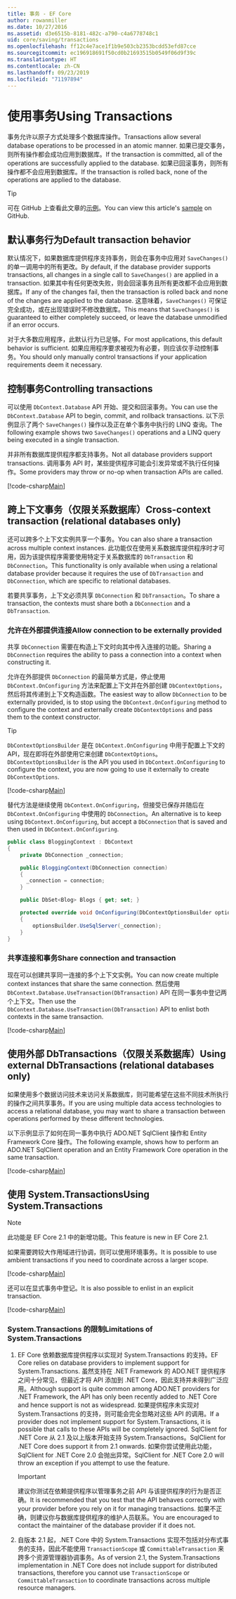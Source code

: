 ```yaml
---
title: 事务 - EF Core
author: rowanmiller
ms.date: 10/27/2016
ms.assetid: d3e6515b-8181-482c-a790-c4a6778748c1
uid: core/saving/transactions
ms.openlocfilehash: ff12c4e7ace1f1b9e503cb2353bcdd53efd87cce
ms.sourcegitcommit: ec196918691f50cd0b21693515b0549f06d9f39c
ms.translationtype: HT
ms.contentlocale: zh-CN
ms.lasthandoff: 09/23/2019
ms.locfileid: "71197894"
---
```

# <a name="using-transactions"></a><span data-ttu-id="ff177-102">使用事务</span><span class="sxs-lookup"><span data-stu-id="ff177-102">Using Transactions</span></span>

<span data-ttu-id="ff177-103">事务允许以原子方式处理多个数据库操作。</span><span class="sxs-lookup"><span data-stu-id="ff177-103">Transactions allow several database operations to be processed in an atomic manner.</span></span> <span data-ttu-id="ff177-104">如果已提交事务，则所有操作都会成功应用到数据库。</span><span class="sxs-lookup"><span data-stu-id="ff177-104">If the transaction is committed, all of the operations are successfully applied to the database.</span></span> <span data-ttu-id="ff177-105">如果已回滚事务，则所有操作都不会应用到数据库。</span><span class="sxs-lookup"><span data-stu-id="ff177-105">If the transaction is rolled back, none of the operations are applied to the database.</span></span>

> [!TIP]  
> <span data-ttu-id="ff177-106">可在 GitHub 上查看此文章的[示例](https://github.com/aspnet/EntityFramework.Docs/tree/master/samples/core/Saving/Transactions/)。</span><span class="sxs-lookup"><span data-stu-id="ff177-106">You can view this article's [sample](https://github.com/aspnet/EntityFramework.Docs/tree/master/samples/core/Saving/Transactions/) on GitHub.</span></span>

## <a name="default-transaction-behavior"></a><span data-ttu-id="ff177-107">默认事务行为</span><span class="sxs-lookup"><span data-stu-id="ff177-107">Default transaction behavior</span></span>

<span data-ttu-id="ff177-108">默认情况下，如果数据库提供程序支持事务，则会在事务中应用对 `SaveChanges()` 的单一调用中的所有更改。</span><span class="sxs-lookup"><span data-stu-id="ff177-108">By default, if the database provider supports transactions, all changes in a single call to `SaveChanges()` are applied in a transaction.</span></span> <span data-ttu-id="ff177-109">如果其中有任何更改失败，则会回滚事务且所有更改都不会应用到数据库。</span><span class="sxs-lookup"><span data-stu-id="ff177-109">If any of the changes fail, then the transaction is rolled back and none of the changes are applied to the database.</span></span> <span data-ttu-id="ff177-110">这意味着，`SaveChanges()` 可保证完全成功，或在出现错误时不修改数据库。</span><span class="sxs-lookup"><span data-stu-id="ff177-110">This means that `SaveChanges()` is guaranteed to either completely succeed, or leave the database unmodified if an error occurs.</span></span>

<span data-ttu-id="ff177-111">对于大多数应用程序，此默认行为已足够。</span><span class="sxs-lookup"><span data-stu-id="ff177-111">For most applications, this default behavior is sufficient.</span></span> <span data-ttu-id="ff177-112">如果应用程序要求被视为有必要，则应该仅手动控制事务。</span><span class="sxs-lookup"><span data-stu-id="ff177-112">You should only manually control transactions if your application requirements deem it necessary.</span></span>

## <a name="controlling-transactions"></a><span data-ttu-id="ff177-113">控制事务</span><span class="sxs-lookup"><span data-stu-id="ff177-113">Controlling transactions</span></span>

<span data-ttu-id="ff177-114">可以使用 `DbContext.Database` API 开始、提交和回滚事务。</span><span class="sxs-lookup"><span data-stu-id="ff177-114">You can use the `DbContext.Database` API to begin, commit, and rollback transactions.</span></span> <span data-ttu-id="ff177-115">以下示例显示了两个 `SaveChanges()` 操作以及正在单个事务中执行的 LINQ 查询。</span><span class="sxs-lookup"><span data-stu-id="ff177-115">The following example shows two `SaveChanges()` operations and a LINQ query being executed in a single transaction.</span></span>

<span data-ttu-id="ff177-116">并非所有数据库提供程序都支持事务。</span><span class="sxs-lookup"><span data-stu-id="ff177-116">Not all database providers support transactions.</span></span> <span data-ttu-id="ff177-117">调用事务 API 时，某些提供程序可能会引发异常或不执行任何操作。</span><span class="sxs-lookup"><span data-stu-id="ff177-117">Some providers may throw or no-op when transaction APIs are called.</span></span>

[!code-csharp[Main](../../../samples/core/Saving/Transactions/ControllingTransaction/Sample.cs?name=Transaction&highlight=3,17,18,19)]

## <a name="cross-context-transaction-relational-databases-only"></a><span data-ttu-id="ff177-118">跨上下文事务（仅限关系数据库）</span><span class="sxs-lookup"><span data-stu-id="ff177-118">Cross-context transaction (relational databases only)</span></span>

<span data-ttu-id="ff177-119">还可以跨多个上下文实例共享一个事务。</span><span class="sxs-lookup"><span data-stu-id="ff177-119">You can also share a transaction across multiple context instances.</span></span> <span data-ttu-id="ff177-120">此功能仅在使用关系数据库提供程序时才可用，因为该提供程序需要使用特定于关系数据库的 `DbTransaction` 和 `DbConnection`。</span><span class="sxs-lookup"><span data-stu-id="ff177-120">This functionality is only available when using a relational database provider because it requires the use of `DbTransaction` and `DbConnection`, which are specific to relational databases.</span></span>

<span data-ttu-id="ff177-121">若要共享事务，上下文必须共享 `DbConnection` 和 `DbTransaction`。</span><span class="sxs-lookup"><span data-stu-id="ff177-121">To share a transaction, the contexts must share both a `DbConnection` and a `DbTransaction`.</span></span>

### <a name="allow-connection-to-be-externally-provided"></a><span data-ttu-id="ff177-122">允许在外部提供连接</span><span class="sxs-lookup"><span data-stu-id="ff177-122">Allow connection to be externally provided</span></span>

<span data-ttu-id="ff177-123">共享 `DbConnection` 需要在构造上下文时向其中传入连接的功能。</span><span class="sxs-lookup"><span data-stu-id="ff177-123">Sharing a `DbConnection` requires the ability to pass a connection into a context when constructing it.</span></span>

<span data-ttu-id="ff177-124">允许在外部提供 `DbConnection` 的最简单方式是，停止使用 `DbContext.OnConfiguring` 方法来配置上下文并在外部创建 `DbContextOptions`，然后将其传递到上下文构造函数。</span><span class="sxs-lookup"><span data-stu-id="ff177-124">The easiest way to allow `DbConnection` to be externally provided, is to stop using the `DbContext.OnConfiguring` method to configure the context and externally create `DbContextOptions` and pass them to the context constructor.</span></span>

> [!TIP]  
> <span data-ttu-id="ff177-125">`DbContextOptionsBuilder` 是在 `DbContext.OnConfiguring` 中用于配置上下文的 API，现在即将在外部使用它来创建 `DbContextOptions`。</span><span class="sxs-lookup"><span data-stu-id="ff177-125">`DbContextOptionsBuilder` is the API you used in `DbContext.OnConfiguring` to configure the context, you are now going to use it externally to create `DbContextOptions`.</span></span>

[!code-csharp[Main](../../../samples/core/Saving/Transactions/SharingTransaction/Sample.cs?name=Context&highlight=3,4,5)]

<span data-ttu-id="ff177-126">替代方法是继续使用 `DbContext.OnConfiguring`，但接受已保存并随后在 `DbContext.OnConfiguring` 中使用的 `DbConnection`。</span><span class="sxs-lookup"><span data-stu-id="ff177-126">An alternative is to keep using `DbContext.OnConfiguring`, but accept a `DbConnection` that is saved and then used in `DbContext.OnConfiguring`.</span></span>

``` csharp
public class BloggingContext : DbContext
{
    private DbConnection _connection;

    public BloggingContext(DbConnection connection)
    {
      _connection = connection;
    }

    public DbSet<Blog> Blogs { get; set; }

    protected override void OnConfiguring(DbContextOptionsBuilder optionsBuilder)
    {
        optionsBuilder.UseSqlServer(_connection);
    }
}
```

### <a name="share-connection-and-transaction"></a><span data-ttu-id="ff177-127">共享连接和事务</span><span class="sxs-lookup"><span data-stu-id="ff177-127">Share connection and transaction</span></span>

<span data-ttu-id="ff177-128">现在可以创建共享同一连接的多个上下文实例。</span><span class="sxs-lookup"><span data-stu-id="ff177-128">You can now create multiple context instances that share the same connection.</span></span> <span data-ttu-id="ff177-129">然后使用 `DbContext.Database.UseTransaction(DbTransaction)` API 在同一事务中登记两个上下文。</span><span class="sxs-lookup"><span data-stu-id="ff177-129">Then use the `DbContext.Database.UseTransaction(DbTransaction)` API to enlist both contexts in the same transaction.</span></span>

[!code-csharp[Main](../../../samples/core/Saving/Transactions/SharingTransaction/Sample.cs?name=Transaction&highlight=1,2,3,7,16,23,24,25)]

## <a name="using-external-dbtransactions-relational-databases-only"></a><span data-ttu-id="ff177-130">使用外部 DbTransactions（仅限关系数据库）</span><span class="sxs-lookup"><span data-stu-id="ff177-130">Using external DbTransactions (relational databases only)</span></span>

<span data-ttu-id="ff177-131">如果使用多个数据访问技术来访问关系数据库，则可能希望在这些不同技术所执行的操作之间共享事务。</span><span class="sxs-lookup"><span data-stu-id="ff177-131">If you are using multiple data access technologies to access a relational database, you may want to share a transaction between operations performed by these different technologies.</span></span>

<span data-ttu-id="ff177-132">以下示例显示了如何在同一事务中执行 ADO.NET SqlClient 操作和 Entity Framework Core 操作。</span><span class="sxs-lookup"><span data-stu-id="ff177-132">The following example, shows how to perform an ADO.NET SqlClient operation and an Entity Framework Core operation in the same transaction.</span></span>

[!code-csharp[Main](../../../samples/core/Saving/Transactions/ExternalDbTransaction/Sample.cs?name=Transaction&highlight=4,10,21,26,27,28)]

## <a name="using-systemtransactions"></a><span data-ttu-id="ff177-133">使用 System.Transactions</span><span class="sxs-lookup"><span data-stu-id="ff177-133">Using System.Transactions</span></span>

> [!NOTE]  
> <span data-ttu-id="ff177-134">此功能是 EF Core 2.1 中的新增功能。</span><span class="sxs-lookup"><span data-stu-id="ff177-134">This feature is new in EF Core 2.1.</span></span>

<span data-ttu-id="ff177-135">如果需要跨较大作用域进行协调，则可以使用环境事务。</span><span class="sxs-lookup"><span data-stu-id="ff177-135">It is possible to use ambient transactions if you need to coordinate across a larger scope.</span></span>

[!code-csharp[Main](../../../samples/core/Saving/Transactions/AmbientTransaction/Sample.cs?name=Transaction&highlight=1,2,3,26,27,28)]

<span data-ttu-id="ff177-136">还可以在显式事务中登记。</span><span class="sxs-lookup"><span data-stu-id="ff177-136">It is also possible to enlist in an explicit transaction.</span></span>

[!code-csharp[Main](../../../samples/core/Saving/Transactions/CommitableTransaction/Sample.cs?name=Transaction&highlight=1,15,28,29,30)]

### <a name="limitations-of-systemtransactions"></a><span data-ttu-id="ff177-137">System.Transactions 的限制</span><span class="sxs-lookup"><span data-stu-id="ff177-137">Limitations of System.Transactions</span></span>  

1. <span data-ttu-id="ff177-138">EF Core 依赖数据库提供程序以实现对 System.Transactions 的支持。</span><span class="sxs-lookup"><span data-stu-id="ff177-138">EF Core relies on database providers to implement support for System.Transactions.</span></span> <span data-ttu-id="ff177-139">虽然支持在 .NET Framework 的 ADO.NET 提供程序之间十分常见，但最近才将 API 添加到 .NET Core，因此支持并未得到广泛应用。</span><span class="sxs-lookup"><span data-stu-id="ff177-139">Although support is quite common among ADO.NET providers for .NET Framework, the API has only been recently added to .NET Core and hence support is not as widespread.</span></span> <span data-ttu-id="ff177-140">如果提供程序未实现对 System.Transactions 的支持，则可能会完全忽略对这些 API 的调用。</span><span class="sxs-lookup"><span data-stu-id="ff177-140">If a provider does not implement support for System.Transactions, it is possible that calls to these APIs will be completely ignored.</span></span> <span data-ttu-id="ff177-141">SqlClient for .NET Core 从 2.1 及以上版本开始支持 System.Transactions。</span><span class="sxs-lookup"><span data-stu-id="ff177-141">SqlClient for .NET Core does support it from 2.1 onwards.</span></span> <span data-ttu-id="ff177-142">如果你尝试使用此功能，SqlClient for .NET Core 2.0 会抛出异常。</span><span class="sxs-lookup"><span data-stu-id="ff177-142">SqlClient for .NET Core 2.0 will throw an exception if you attempt to use the feature.</span></span> 

   > [!IMPORTANT]  
   > <span data-ttu-id="ff177-143">建议你测试在依赖提供程序以管理事务之前 API 与该提供程序的行为是否正确。</span><span class="sxs-lookup"><span data-stu-id="ff177-143">It is recommended that you test that the API behaves correctly with your provider before you rely on it for managing transactions.</span></span> <span data-ttu-id="ff177-144">如果不正确，则建议你与数据库提供程序的维护人员联系。</span><span class="sxs-lookup"><span data-stu-id="ff177-144">You are encouraged to contact the maintainer of the database provider if it does not.</span></span> 

2. <span data-ttu-id="ff177-145">自版本 2.1 起，.NET Core 中的 System.Transactions 实现不包括对分布式事务的支持，因此不能使用 `TransactionScope` 或 `CommittableTransaction` 来跨多个资源管理器协调事务。</span><span class="sxs-lookup"><span data-stu-id="ff177-145">As of version 2.1, the System.Transactions implementation in .NET Core does not include support for distributed transactions, therefore you cannot use `TransactionScope` or `CommittableTransaction` to coordinate transactions across multiple resource managers.</span></span> 
